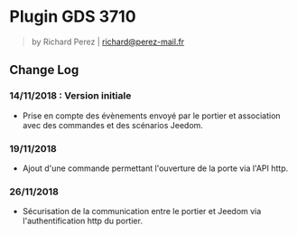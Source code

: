 # Plugin GDS 3710
> by Richard Perez | richard@perez-mail.fr

## Change Log

### 14/11/2018 : Version initiale
- Prise en compte des évènements envoyé par le portier et association avec des commandes et des scénarios Jeedom.

### 19/11/2018
- Ajout d'une commande permettant l'ouverture de la porte via l'API http.

### 26/11/2018
- Sécurisation de la communication entre le portier et Jeedom via l'authentification http du portier.

